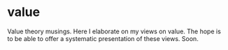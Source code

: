 # value

Value theory musings.  Here I elaborate on my views on value.  The hope is to be able to offer a systematic presentation of these views.  Soon.
